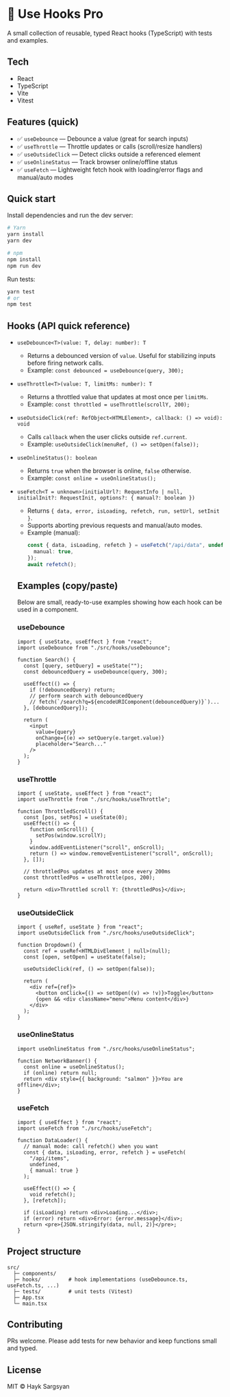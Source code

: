 # 🚀 Use Hooks Pro

A small collection of reusable, typed React hooks (TypeScript) with tests and examples.

## Tech

- React
- TypeScript
- Vite
- Vitest

## Features (quick)

- ✅ `useDebounce` — Debounce a value (great for search inputs)
- ✅ `useThrottle` — Throttle updates or calls (scroll/resize handlers)
- ✅ `useOutsideClick` — Detect clicks outside a referenced element
- ✅ `useOnlineStatus` — Track browser online/offline status
- ✅ `useFetch` — Lightweight fetch hook with loading/error flags and manual/auto modes

## Quick start

Install dependencies and run the dev server:

```bash
# Yarn
yarn install
yarn dev

# npm
npm install
npm run dev
```

Run tests:

```bash
yarn test
# or
npm test
```

## Hooks (API quick reference)

- `useDebounce<T>(value: T, delay: number): T`

  - Returns a debounced version of `value`. Useful for stabilizing inputs before firing network calls.
  - Example: `const debounced = useDebounce(query, 300);`

- `useThrottle<T>(value: T, limitMs: number): T`

  - Returns a throttled value that updates at most once per `limitMs`.
  - Example: `const throttled = useThrottle(scrollY, 200);`

- `useOutsideClick(ref: RefObject<HTMLElement>, callback: () => void): void`

  - Calls `callback` when the user clicks outside `ref.current`.
  - Example: `useOutsideClick(menuRef, () => setOpen(false));`

- `useOnlineStatus(): boolean`

  - Returns `true` when the browser is online, `false` otherwise.
  - Example: `const online = useOnlineStatus();`

- `useFetch<T = unknown>(initialUrl?: RequestInfo | null, initialInit?: RequestInit, options?: { manual?: boolean })`

  - Returns `{ data, error, isLoading, refetch, run, setUrl, setInit }`.
  - Supports aborting previous requests and manual/auto modes.
  - Example (manual):
    ```ts
    const { data, isLoading, refetch } = useFetch("/api/data", undefined, {
      manual: true,
    });
    await refetch();
    ```

  ## Examples (copy/paste)

  Below are small, ready-to-use examples showing how each hook can be used in a component.

  ### useDebounce

  ```tsx
  import { useState, useEffect } from "react";
  import useDebounce from "./src/hooks/useDebounce";

  function Search() {
    const [query, setQuery] = useState("");
    const debouncedQuery = useDebounce(query, 300);

    useEffect(() => {
      if (!debouncedQuery) return;
      // perform search with debouncedQuery
      // fetch(`/search?q=${encodeURIComponent(debouncedQuery)}`)...
    }, [debouncedQuery]);

    return (
      <input
        value={query}
        onChange={(e) => setQuery(e.target.value)}
        placeholder="Search..."
      />
    );
  }
  ```

  ### useThrottle

  ```tsx
  import { useState, useEffect } from "react";
  import useThrottle from "./src/hooks/useThrottle";

  function ThrottledScroll() {
    const [pos, setPos] = useState(0);
    useEffect(() => {
      function onScroll() {
        setPos(window.scrollY);
      }
      window.addEventListener("scroll", onScroll);
      return () => window.removeEventListener("scroll", onScroll);
    }, []);

    // throttledPos updates at most once every 200ms
    const throttledPos = useThrottle(pos, 200);

    return <div>Throttled scroll Y: {throttledPos}</div>;
  }
  ```

  ### useOutsideClick

  ```tsx
  import { useRef, useState } from "react";
  import useOutsideClick from "./src/hooks/useOutsideClick";

  function Dropdown() {
    const ref = useRef<HTMLDivElement | null>(null);
    const [open, setOpen] = useState(false);

    useOutsideClick(ref, () => setOpen(false));

    return (
      <div ref={ref}>
        <button onClick={() => setOpen((v) => !v)}>Toggle</button>
        {open && <div className="menu">Menu content</div>}
      </div>
    );
  }
  ```

  ### useOnlineStatus

  ```tsx
  import useOnlineStatus from "./src/hooks/useOnlineStatus";

  function NetworkBanner() {
    const online = useOnlineStatus();
    if (online) return null;
    return <div style={{ background: "salmon" }}>You are offline</div>;
  }
  ```

  ### useFetch

  ```tsx
  import { useEffect } from "react";
  import useFetch from "./src/hooks/useFetch";

  function DataLoader() {
    // manual mode: call refetch() when you want
    const { data, isLoading, error, refetch } = useFetch(
      "/api/items",
      undefined,
      { manual: true }
    );

    useEffect(() => {
      void refetch();
    }, [refetch]);

    if (isLoading) return <div>Loading...</div>;
    if (error) return <div>Error: {error.message}</div>;
    return <pre>{JSON.stringify(data, null, 2)}</pre>;
  }
  ```

## Project structure

```
src/
  ├─ components/
  ├─ hooks/         # hook implementations (useDebounce.ts, useFetch.ts, ...)
  ├─ tests/         # unit tests (Vitest)
  ├─ App.tsx
  └─ main.tsx
```

## Contributing

PRs welcome. Please add tests for new behavior and keep functions small and typed.

## License

MIT © Hayk Sargsyan
